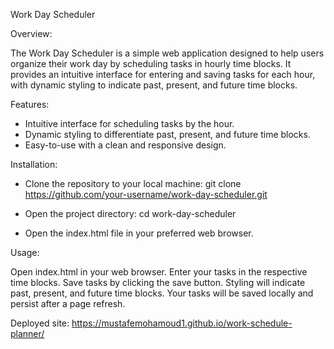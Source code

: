 Work Day Scheduler

Overview:

The Work Day Scheduler is a simple web application designed to help users organize their work day by scheduling tasks in hourly time blocks. It provides an intuitive interface for entering and saving tasks for each hour, with dynamic styling to indicate past, present, and future time blocks.

Features:

- Intuitive interface for scheduling tasks by the hour.
- Dynamic styling to differentiate past, present, and future time blocks.
- Easy-to-use with a clean and responsive design.


Installation:

- Clone the repository to your local machine:
git clone https://github.com/your-username/work-day-scheduler.git

- Open the project directory:
cd work-day-scheduler

- Open the index.html file in your preferred web browser.

Usage:

Open index.html in your web browser.
Enter your tasks in the respective time blocks.
Save tasks by clicking the save button.
Styling will indicate past, present, and future time blocks.
Your tasks will be saved locally and persist after a page refresh.

Deployed site:
https://mustafemohamoud1.github.io/work-schedule-planner/
